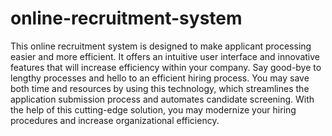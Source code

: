 # online-recruitment-system
  This online recruitment system is designed to make applicant processing easier and more efficient. 
  It offers an intuitive user interface and innovative features that will increase efficiency within your company.
   Say good-bye to lengthy processes and hello to an efficient hiring process. 
   You may save both time and resources by using this technology, 
   which streamlines the application submission process and automates candidate screening.
    With the help of this cutting-edge solution,
     you may modernize your hiring procedures and increase organizational efficiency.
